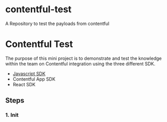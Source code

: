 # contentful-test
A Repository to test the payloads from contentful

# Contentful Test

The purpose of this mini project is to demonstrate and test the knowledge within the team on Contentful integration using the three different SDK.

- [Javascript SDK](https://github.com/contentful/contentful.js)
- Contentful App SDK
- React SDK

## Steps

### 1. Init
